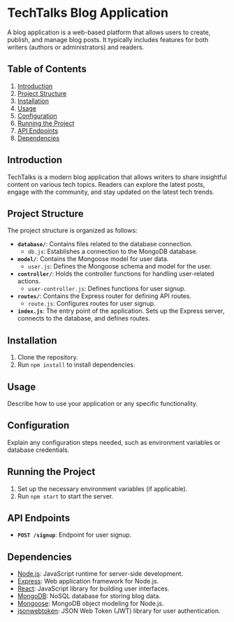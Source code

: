 # TechTalks Blog Application

A blog application is a web-based platform that allows users to create, publish, and manage blog posts. It typically includes features for both writers (authors or administrators) and readers.

## Table of Contents

1. [Introduction](#introduction)
2. [Project Structure](#project-structure)
3. [Installation](#installation)
4. [Usage](#usage)
5. [Configuration](#configuration)
6. [Running the Project](#running-the-project)
7. [API Endpoints](#api-endpoints)
8. [Dependencies](#dependencies)


## Introduction

TechTalks is a modern blog application that allows writers to share insightful content on various tech topics. Readers can explore the latest posts, engage with the community, and stay updated on the latest tech trends.


## Project Structure

The project structure is organized as follows:

- **`database/`**: Contains files related to the database connection.
  - `db.js`: Establishes a connection to the MongoDB database.
- **`model/`**: Contains the Mongoose model for user data.
  - `user.js`: Defines the Mongoose schema and model for the user.
- **`controller/`**: Holds the controller functions for handling user-related actions.
  - `user-controller.js`: Defines functions for user signup.
- **`routes/`**: Contains the Express router for defining API routes.
  - `route.js`: Configures routes for user signup.
- **`index.js`**: The entry point of the application. Sets up the Express server, connects to the database, and defines routes.

## Installation

1. Clone the repository.
2. Run `npm install` to install dependencies.

## Usage

Describe how to use your application or any specific functionality.

## Configuration

Explain any configuration steps needed, such as environment variables or database credentials.

## Running the Project

1. Set up the necessary environment variables (if applicable).
2. Run `npm start` to start the server.

## API Endpoints

- **`POST /signup`**: Endpoint for user signup.

## Dependencies

- [Node.js](https://nodejs.org/): JavaScript runtime for server-side development.
- [Express](https://expressjs.com/): Web application framework for Node.js.
- [React](https://reactjs.org/): JavaScript library for building user interfaces.
- [MongoDB](https://www.mongodb.com/): NoSQL database for storing blog data.
- [Mongoose](https://mongoosejs.com/): MongoDB object modeling for Node.js.
- [jsonwebtoken](https://github.com/auth0/node-jsonwebtoken): JSON Web Token (JWT) library for user authentication.


